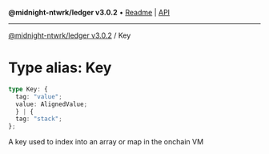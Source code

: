 **@midnight-ntwrk/ledger v3.0.2** • [Readme](../README.md) \| [API](../globals.md)

***

[@midnight-ntwrk/ledger v3.0.2](../README.md) / Key

# Type alias: Key

```ts
type Key: {
  tag: "value";
  value: AlignedValue;
  } | {
  tag: "stack";
};
```

A key used to index into an array or map in the onchain VM
